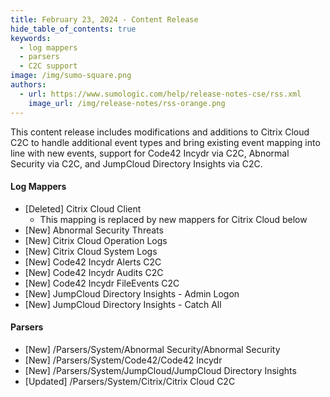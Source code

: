 ```yaml
---
title: February 23, 2024 - Content Release
hide_table_of_contents: true
keywords:
  - log mappers
  - parsers
  - C2C support
image: /img/sumo-square.png
authors:
  - url: https://www.sumologic.com/help/release-notes-cse/rss.xml
    image_url: /img/release-notes/rss-orange.png
---
```


This content release includes modifications and additions to Citrix Cloud C2C to handle additional event types and bring existing event mapping into line with new events, support for Code42 Incydr via C2C, Abnormal Security via C2C, and JumpCloud Directory Insights via C2C.

#### Log Mappers

* [Deleted] Citrix Cloud Client 
  * This mapping is replaced by new mappers for Citrix Cloud below
* [New] Abnormal Security Threats
* [New] Citrix Cloud Operation Logs
* [New] Citrix Cloud System Logs
* [New] Code42 Incydr Alerts C2C
* [New] Code42 Incydr Audits C2C
* [New] Code42 Incydr FileEvents C2C
* [New] JumpCloud Directory Insights - Admin Logon
* [New] JumpCloud Directory Insights - Catch All

#### Parsers

* [New] /Parsers/System/Abnormal Security/Abnormal Security
* [New] /Parsers/System/Code42/Code42 Incydr
* [New] /Parsers/System/JumpCloud/JumpCloud Directory Insights
* [Updated] /Parsers/System/Citrix/Citrix Cloud C2C
